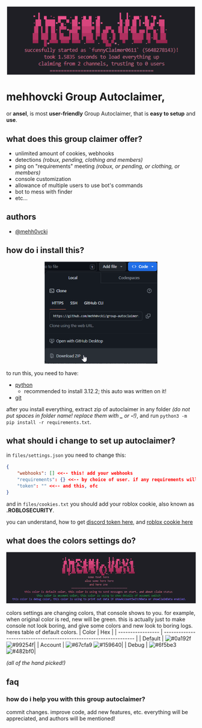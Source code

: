 <p align="center">
    <img width="500" src="https://raw.githubusercontent.com/mehh0vcki/group-autoclaimer/main/images/title.png" alt="mehhovcki group autoclaimer">
</p>

# mehhovcki Group Autoclaimer,
or **ansel**, is most **user-friendly** Group Autoclaimer, that is **easy to setup** and **use**.
## what does this group claimer offer?

- unlimited amount of cookies, webhooks
- detections *(robux, pending, clothing and members)*
- ping on "requirements" meeting *(robux, or pending, or clothing, or members)*
- console customization
- allowance of multiple users to use bot's commands
- bot to mess with finder
- etc...

## authors

- [@mehh0vcki](https://github.com/mehh0vcki)

## how do i install this?

<p align="center"> <img width="300" src="https://raw.githubusercontent.com/mehh0vcki/group-autoclaimer/main/images/install.png" alt="installation button"> </p>

to run this, you need to have:
- [python](https://python.org)
    - recommended to install 3.12.2; this auto was written on it!
- [git](https://git-scm.com)

after you install everything, extract zip of autoclaimer in any folder *(do not put spaces in folder name! replace them with <b>_</b> or <b>-</b>!)*, and run `python3 -m pip install -r requirements.txt`.

## what should i change to set up autoclaimer?

in `files/settings.json` you need to change this:
```json
{
    "webhooks": [] <<-- this! add your webhooks
    "requirements": {} <<-- by choice of user. if any requirements will be meet, it will ping you. there only 4 modes: > < >= <=
    "token": "" <<-- and this, ofc
}
```
and in `files/cookies.txt` you should add your roblox cookie, also known as **.ROBLOSECURITY**.

you can understand, how to get [discord token here](https://youtu.be/PCU8obaQI64), and [roblox cookie here](https://youtu.be/suMKl_KBFKQ)
## what does the colors settings do?

<p align="center">
    <img width="1200" src="https://github.com/mehh0vcki/group-autoclaimer/blob/main/images/colors.png?raw=true" alt="colors"></p>

colors settings are changing colors, that console shows to you. for example, when original color is red, new will be green. this is actually just to make console not look boring, and give some colors and new look to boring logs. heres table of default colors.
| Color             | Hex                                                                |
| ----------------- | ------------------------------------------------------------------ |
| Default | ![#0a192f](https://via.placeholder.com/40/fa5796?text=+)  ![#99254f](https://via.placeholder.com/40/99254f?text=+)|
| Account | ![#67cfa9](https://via.placeholder.com/40/67cfa9?text=+)  ![#159640](https://via.placeholder.com/40/159640?text=+)|
| Debug | ![#6f5be3](https://via.placeholder.com/40/6f5be3?text=+)  ![#482bf0](https://via.placeholder.com/40/482bf0?text=+)|

*(all of the hand picked!)*

## faq

### how do i help you with this group autoclaimer?
commit changes. improve code, add new features, etc. everything will be appreciated, and authors will be mentioned!

